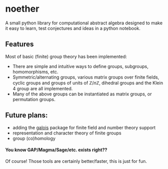 # noether 
A small python library for computational abstract algebra designed to make it easy to learn, test conjectures and ideas in a python notebook. 

## Features
Most of basic (finite) group theory has been implemented: 
- There are simple and intuitive ways to define groups, subgroups, homomorphisms, etc. 
- Symmetric/alternating groups, various matrix groups over finite fields, cyclic groups and groups of units of $\mathbb{Z}/n\mathbb{Z}$, dihedral groups and the Klein 4 group are all implemented.
- Many of the above groups can be instantiated as matrix groups, or permutation groups.

## Future plans:
- adding the [galois](https://github.com/mhostetter/galois) package for finite field and number theory support
- representation and character theory of finite groups
- group (co)homology

#### You know GAP/Magma/Sage/etc. exists right??
Of course! Those tools are certainly better/faster, this is just for fun.

